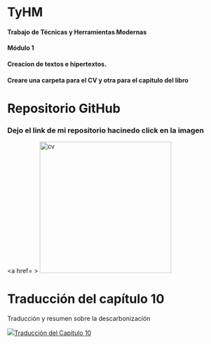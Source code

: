 # TyHM
#### Trabajo de Técnicas y Herramientas Modernas <br>
#### Módulo 1 <br> 
#### Creacion de textos e hipertextos. <br>
#### Creare una carpeta para el CV y otra para el capitulo del libro

# Repositorio GitHub
### Dejo el link de mi repositorio hacinedo click en la imagen

<a href= >
<img src= "https://user-images.githubusercontent.com/82980738/122609974-41d1d400-d055-11eb-9649-dfa23fb41b16.png
" alt="cv" width="300px">
</a>


# Traducción del capítulo 10
<p>Traducción y resumen sobre la descarbonización</p>
<a href="https://github.com/sofialandi/sofialandi/blob/main/TRADUCCIONFINAL.pdf">
<img src="https://user-images.githubusercontent.com/82980738/122611823-5fed0380-d058-11eb-8a6e-1f9703939359.jpg" al




# Traducción del Capitulo 10
